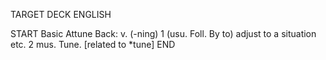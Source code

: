 TARGET DECK
ENGLISH

START
Basic
Attune
Back: v. (-ning) 1 (usu. Foll. By to) adjust to a situation etc. 2 mus. Tune. [related to *tune]
END
